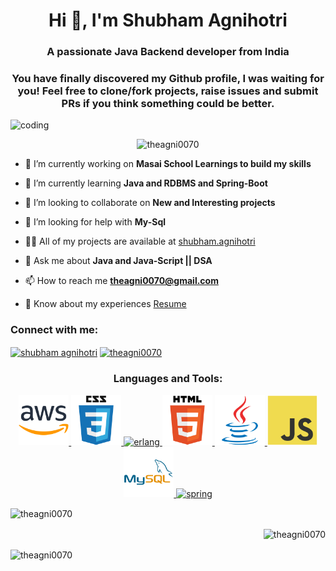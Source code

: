 <h1 align="center">Hi 👋, I'm Shubham Agnihotri</h1>
<h3 align="center">A passionate Java Backend developer from India</h3>
<h3 align="center">You have finally discovered my Github profile, I was waiting for you!
Feel free to clone/fork projects, raise issues and submit PRs if you think something could be better.</h3>

<img margin="auto" alt="coding" width="100%" height="400" src="https://camo.githubusercontent.com/e20822b4282c07ffd010cd05f855a6561d3b62358ca9e607e4901288dd748fcb/68747470733a2f2f63646e2e6472696262626c652e636f6d2f75736572732f323133313939332f73637265656e73686f74732f343934383733362f74686f75676874776f726b732d6769665f6472696262626c652e676966">

<p align="center"> <img src="https://komarev.com/ghpvc/?username=theagni0070&label=Profile%20views&color=0e75b6&style=flat" alt="theagni0070" /> </p>

- 🔭 I’m currently working on **Masai School Learnings to build my skills**

- 🌱 I’m currently learning **Java and RDBMS and Spring-Boot**

- 👯 I’m looking to collaborate on **New and Interesting projects**

- 🤝 I’m looking for help with **My-Sql**

- 👨‍💻 All of my projects are available at [shubham.agnihotri](https://github.com/theagni0070?tab=repositories)

- 💬 Ask me about **Java and Java-Script || DSA**

- 📫 How to reach me **theagni0070@gmail.com**

- 📄 Know about my experiences [Resume](https://drive.google.com/file/d/1ek0xnVXerC3hi8zZ27piTp5ByvwaiQkZ/view?usp=sharing)

<h3 align="left">Connect with me:</h3>
<p align="left">
<a href="https://linkedin.com/in/shubham agnihotri" target="blank"><img align="center" src="https://raw.githubusercontent.com/rahuldkjain/github-profile-readme-generator/master/src/images/icons/Social/linked-in-alt.svg" alt="shubham agnihotri" height="30" width="40" /></a>
<a href="https://www.hackerrank.com/theagni0070" target="blank"><img align="center" src="https://raw.githubusercontent.com/rahuldkjain/github-profile-readme-generator/master/src/images/icons/Social/hackerrank.svg" alt="theagni0070" height="30" width="40" /></a>
</p>

<h3 align="center" top="200px">Languages and Tools:</h3>
<p align="center"> <a href="https://aws.amazon.com" target="_blank" rel="noreferrer"> <img  src="https://raw.githubusercontent.com/devicons/devicon/master/icons/amazonwebservices/amazonwebservices-original-wordmark.svg" alt="aws" width="80" height="80"/> </a> <a href="https://www.w3schools.com/css/" target="_blank" rel="noreferrer"> <img src="https://raw.githubusercontent.com/devicons/devicon/master/icons/css3/css3-original-wordmark.svg" alt="css3" width="80" height="80"/> </a> <a href="https://www.erlang.org/" target="_blank" rel="noreferrer"> <img src="https://www.vectorlogo.zone/logos/erlang/erlang-official.svg" alt="erlang" width="80" height="80"/> </a> <a href="https://www.w3.org/html/" target="_blank" rel="noreferrer"> <img src="https://raw.githubusercontent.com/devicons/devicon/master/icons/html5/html5-original-wordmark.svg" alt="html5" width="80" height="80"/> </a> <a href="https://www.java.com" target="_blank" rel="noreferrer"> <img src="https://raw.githubusercontent.com/devicons/devicon/master/icons/java/java-original.svg" alt="java" width="80" height="80"/> </a> <a href="https://developer.mozilla.org/en-US/docs/Web/JavaScript" target="_blank" rel="noreferrer"> <img src="https://raw.githubusercontent.com/devicons/devicon/master/icons/javascript/javascript-original.svg" alt="javascript" width="80" height="80"/> </a> <a href="https://www.mysql.com/" target="_blank" rel="noreferrer"> <img src="https://raw.githubusercontent.com/devicons/devicon/master/icons/mysql/mysql-original-wordmark.svg" alt="mysql" width="80" height="80"/> </a> <a href="https://spring.io/" target="_blank" rel="noreferrer"> <img src="https://www.vectorlogo.zone/logos/springio/springio-icon.svg" alt="spring" width="80" height="80"/> </a> </p>

<p align="left"><img align="center" src="https://github-readme-stats.vercel.app/api/top-langs?username=theagni0070&show_icons=true&locale=en&layout=compact" alt="theagni0070" /></p>

<p align="right">&nbsp;<img align="center" src="https://github-readme-stats.vercel.app/api?username=theagni0070&show_icons=true&locale=en" alt="theagni0070" /></p>

<p align="left"><img align="center" src="https://github-readme-streak-stats.herokuapp.com/?user=theagni0070&" alt="theagni0070" /></p>
